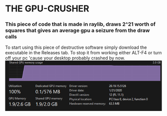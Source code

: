 # THE GPU-CRUSHER

### This piece of code that is made in raylib, draws 2^21 worth of squares that gives an average gpu a seizure from the draw calls

To start using this piece of destructive software simply download the executable in the Releases tab.
To stop it from working either ALT-F4 or turn off your pc 'cause your desktop probably crashed by now.
![alt text](https://github.com/LomariPortfolio/GPUCRUSHER/blob/main/Taskmgr_AsiUNGKwmO.png?raw=true)
